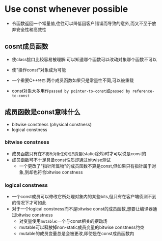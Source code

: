 # Use const whenever possible
- 令函数返回一个常量值,往往可以降低因客户错误而导致的意外,而又不至于放弃安全性和高效性

## cosnt成员函数
- 使class接口比较容易被理解:可以知道哪个函数可以改动对象哪个函数不可以
- 使"操作const"对象成为可能

- 一个重要C++`特性`:两个成员函数如果只是常量性不同,可以被重载

- const对象大多用作`passed by pointer-to-const`或`passed by reference-to-const`

## 成员函数是const意味什么
- bitwise constness (physical constness)
- logical constness

### bitwise constness
- 成员函数只有在`不更改对象任何成员变量`(static除外)时才可以说是const的
- 成员函数可不十足具备const性质却通过bitwise测试
  - 一个更改了"指针所属物"的成员函数不算是const,但如果只有指针属于对象,到却也符合bitwise constness

### logical constness
- 一个const成员可以修改它所处理对象内的某些bits,但只有在客户端侦测不到的情况下才可如此
- 对于一个logical constness而不是bitwise const的成员函数,想要让编译器通过bitwise constness
  - 对变量使用`mutable`:一个与const相关的摆动场
  - mutable可以释放掉non-static成员变量的bitwise constness约束
  - mutable的成员变量总是会被更改,即使是在const成员函数内